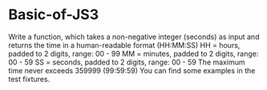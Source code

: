 # Basic-of-JS3
Write a function, which takes a non-negative integer (seconds) as input and returns the time in a human-readable format (HH:MM:SS)  HH = hours, padded to 2 digits, range: 00 - 99 MM = minutes, padded to 2 digits, range: 00 - 59 SS = seconds, padded to 2 digits, range: 00 - 59 The maximum time never exceeds 359999 (99:59:59)  You can find some examples in the test fixtures.
